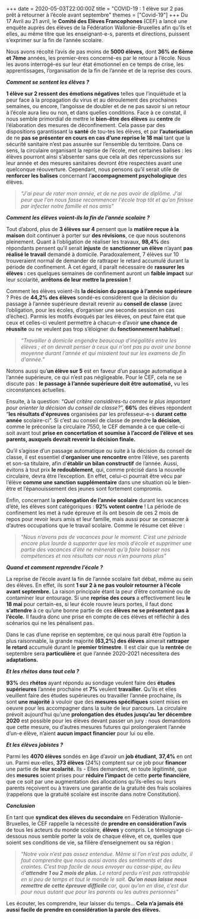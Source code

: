 +++
date = 2020-05-03T22:00:00Z
title = "COVID-19 : 1 élève sur 2 pas prêt à retourner à l’école avant septembre"
themes = ["Covid-19"]
+++
Du 17 Avril au 21 avril, le **Comité des Elèves Francophones** (CEF) a lancé une enquête auprès des élèves de la Fédération Wallonie-Bruxelles afin qu’ils et elles, au même titre que les enseignant-e-s, parents et directions, puissent s’exprimer sur la fin de l’année scolaire.

Nous avons récolté l’avis de pas moins de **5000 élèves,** dont **36% de 6ème et 7ème** années, les premier-ères concerné-es par le retour à l’école. Nous les avons interrogé-es sur leur état émotionnel en ce temps de crise, les apprentissages, l’organisation de la fin de l’année et de la reprise des cours.

**_Comment se sentent les élèves ?_**

**1 élève sur 2 ressent des émotions négatives** telles que l’inquiétude et la peur face à la propagation du virus et au déroulement des prochaines semaines, ou encore, l’angoisse de doubler et de ne pas savoir si un retour à l’école aura lieu ou non, et dans quelles conditions. Face à ce constat, il nous semble primordial de mettre le **bien-être des élèves** au **centre** de l’élaboration des mesures de déconfinement. Cela passe par des dispositions garantissant la **santé** de tou-tes les élèves, et par **l’autorisation** de ne **pas se présenter en cours en cas d’une reprise le 18 mai** tant que la sécurité sanitaire n’est pas assurée sur l’ensemble du territoire. Dans ce sens, la circulaire organisant la reprise de l’école, met certaines balises : les élèves pourront ainsi s’absenter sans que cela ait des répercussions sur leur année et des mesures sanitaires devront être respectées avant une quelconque réouverture. Cependant, nous pensons qu’il serait utile de **renforcer les balises** concernant l’**accompagnement psychologique** des élèves.

> _“J'ai peur de rater mon année, et de ne pas avoir de diplôme. J'ai peur que l'on nous fasse recommencer l'école trop tôt et qu'on finisse par infecter notre famille et nos amis”_

**_Comment les élèves voient-ils la fin de l’année scolaire ?_**

Tout d’abord, plus de **3 élèves sur 4** pensent que la **matière reçue à la maison** doit continuer à porter sur **des révisions**, ce que nous soutenons pleinement. Quant à l’obligation de réaliser les travaux, **98,4%** des répondants pensent qu’il serait **injuste** de **sanctionner un élève** n’ayant **pas réalisé le travail** demandé à domicile. Paradoxalement, 7 élèves sur 10 trouveraient normal de demander de rattraper le retard accumulé durant la période de confinement. À cet égard, il paraît nécessaire de **rassurer les élèves :** ces quelques semaines de confinement auront un **faible impact** sur leur scolarité, **arrêtons de leur mettre la pression !**

Comment les élèves voient-ils **la décision du passage à l’année supérieure** ? Près de **44,2% des élèves** sondé-es considèrent que la décision du passage à l’année supérieure devrait revenir au **conseil de classe** (avec l’obligation, pour les écoles, d’organiser une seconde session en cas d’échec). Parmis les motifs évoqués par les élèves, on peut faire état que ceux et celles-ci veulent permettre à chacun-e d’avoir **une chance de réussite** ou ne veulent pas trop s’éloigner du **fonctionnement habituel** :

> _“Travailler à domicile engendre beaucoup d'inégalités entre les élèves ; et on devrait penser à ceux qui n'ont pas pu avoir une bonne moyenne durant l'année et qui misaient tout sur les examens de fin d'année.”_

Notons aussi qu’**un élève sur 5** est en faveur d’un passage automatique à l’année supérieure, ce qui n’est pas négligeable. Pour le CEF, cela ne se discute pas : **le passage à l’année supérieure doit être automatisé,** vu les circonstances actuelles.

Ensuite, à la question: _“Quel critère considères-tu comme le plus important pour orienter la décision du conseil de classe?”,_ **66%** des élèves répondent “**les résultats d'épreuves** organisées par les professeur-e-s **durant cette année** scolaire-ci”. Si c’est au conseil de classe de prendre **la décision**, comme le préconise la circulaire 7550, le CEF demande à ce que celle-ci soit avant tout **prise en** **concertation et soumise à l’accord de l’élève et ses parents, auxquels devrait revenir la décision finale.**

Qu’il s’agisse d’un passage automatique ou suite à la décision du conseil de classe, il est essentiel d’**organiser une rencontre** entre l’élève, ses parents et son-sa titulaire, afin d’**établir un bilan constructif** de l’année. Aussi, évitons à tout prix **le redoublement**, qui, comme précisé dans la nouvelle circulaire, devra être l’exception. En effet, celui-ci pourrait être vécu par l’élève **comme une sanction supplémentaire** dans une situation où le bien-être et l’épanouissement des jeunes sont fortement compromis.

Enfin, concernant la **prolongation de l’année scolaire** durant les vacances d’été, les élèves sont catégoriques : **92% votent contre** ! La période de confinement les met à rude épreuve et ils ont besoin de ces 2 mois de repos pour revoir leurs amis et leur famille, mais aussi pour se consacrer à d’autres occupations que le travail scolaire. Comme le résume cet élève :

> “_Nous n’avons pas de vacances pour le moment. C’est une période encore plus lourde à supporter que les mois d’école et supprimer une partie des vacances d’été ne mènerait qu’à faire baisser nos compétences et nos résultats car nous n’en pourrons plus”_

**_Quand et comment reprendre l’école ?_**

La reprise de l’école avant la fin de l’année scolaire fait débat, même au sein des élèves. En effet, ils sont **1 sur 2 à ne pas vouloir retourner à l’école avant septembre.** La raison principale étant la peur d’être contaminé ou de contaminer leur entourage. Si une **reprise des cours** a effectivement lieu **le 18 mai** pour certain-es, si leur école rouvre leurs portes, il faut donc **s’attendre** à ce qu’une bonne partie de ces **élèves ne se présentent pas à l’école.** Il faudra donc une prise en compte de ces élèves et réfléchir à des scénarios qui ne les pénalisent pas.

Dans le cas d’une reprise en septembre, ce qui nous paraît être l’option la plus raisonnable, la grande majorité **(63,2%) des élèves** aimerait **rattraper le retard** accumulé durant le **premier trimestre**. Il est clair que la **rentrée** de septembre sera **particulière** et que l’année 2020-2021 nécessitera des **adaptations.**

**_Et les rhétos dans tout cela ?_**

**93%** des **rhétos** ayant répondu au sondage veulent faire des **études supérieures** l’année prochaine et **7%** veulent **travailler**. Qu’ils et elles veuillent faire des études supérieures ou travailler l’année prochaine, ils sont **une majorité** à vouloir que des **mesures spécifiques** soient mises en oeuvre pour les accompagner dans la suite de leur parcours. La circulaire prévoit aujourd’hui qu’une **prolongation des études jusqu’au 1er décembre 2020** est possible pour les élèves devant passer un jury : nous demandons que cette mesure, ou d’autres mesures futures qui prolongeraient l’année d’un-e élève, n’aient **aucun impact financier** pour lui ou elle.

**_Et les élèves jobistes ?_**

Parmi les **4070 élèves** sondés en âge d’avoir un **job étudiant**, **37,4%** en ont un. Parmi eux-elles, **373 élèves** (24%) comptent sur ce job pour **financer** une partie de **leur scolarité.** Ils - Elles demandent, en toute légitimité, que des **mesures** soient prises pour **réduire l’impact** de cette **perte financière**, que ce soit par une augmentation des allocations qu’ils-elles ou leurs parents reçoivent ou à travers une garantie de la gratuité des frais scolaires (rappelons que la gratuité scolaire est inscrite dans notre Constitution).

**_Conclusion_**

En tant que **syndicat des élèves du secondaire** en Fédération Wallonie-Bruxelles, le CEF rappelle la nécessité de **prendre en considération l’avis** de tous les acteurs du monde scolaire, **élèves** y compris. Le témoignage ci-dessous nous semble porter la voix de chaque élève, et ce, quelles que soient ses conditions de vie, sa filière d’enseignement ou sa région :

> “_Notre voix n’est pas assez entendue. Même si l’on n’est pas adulte, il faut comprendre que nous aussi avons des sentiments et des craintes. C’est trop facile de nous envoyer au casse-pipe, au lieu d’**attendre 1 ou 2 mois de plus.** Le retard perdu n’est pas rattrapable en si peu de temps et tout le monde le sait. **Qu’on nous laisse nous remettre de cette épreuve difficile** car, quoi qu’on en dise, c’est dur pour nous autant que pour les parents ou les autres personnes”_

  
Les écouter, les comprendre, leur laisser du temps… **Cela n’a jamais été aussi facile de prendre en considération la parole des élèves.**